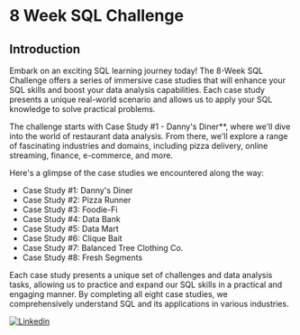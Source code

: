 # 8 Week SQL Challenge 


## Introduction


Embark on an exciting SQL learning journey today! The 8-Week SQL Challenge offers a series of immersive case studies that will enhance your SQL skills and boost your data analysis capabilities. Each case study presents a unique real-world scenario and allows us to apply your SQL knowledge to solve practical problems.

The challenge starts with Case Study #1 - Danny's Diner**, where we'll dive into the world of restaurant data analysis. From there, we'll explore a range of fascinating industries and domains, including pizza delivery, online streaming, finance, e-commerce, and more.

Here's a glimpse of the case studies we encountered along the way:

-   Case Study #1: Danny's Diner 
-   Case Study #2: Pizza Runner 
-   Case Study #3: Foodie-Fi 
-   Case Study #4: Data Bank
-   Case Study #5: Data Mart
-   Case Study #6: Clique Bait
-   Case Study #7: Balanced Tree Clothing Co.
-   Case Study #8: Fresh Segments 

Each case study presents a unique set of challenges and data analysis tasks, allowing us to practice and expand our SQL skills in a practical and engaging manner. By completing all eight case studies, we comprehensively understand SQL and its applications in various industries.





[![Linkedin](https://content.linkedin.com/content/dam/me/business/en-us/amp/brand-site/v2/bg/LI-Bug.svg.original.svg)](https://www.linkedin.com/in/rajamit34/)
